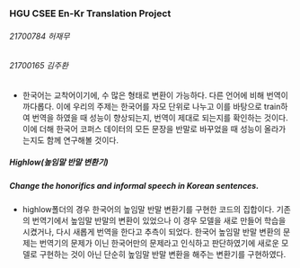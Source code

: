 ### HGU CSEE En-Kr Translation Project
###### 21700784 허재무
###### 21700165 김주환

- 한국어는 교착어이기에, 수 많은 형태로 변환이 가능하다. 다른 언어에 비해 번역이 까다롭다. 이에 우리의 주제는 한국어를 자모 단위로 나누고 이를 바탕으로 train하여 번역을 하였을 때 성능이 향상되는지, 번역이 제대로 되는지를 확인하는 것이다. 이에 더해 한국어 코퍼스 데이터의 모든 문장을 반말로 바꾸었을 때 성능이 올라가는지도 함께 연구해볼 것이다.

##### Highlow(높임말 반말 변환기)
##### Change the honorifics and informal speech in Korean sentences.

- highlow폴더의 경우 한국어의 높임말 반말 변환기를 구현한 코드의 집합이다. 기존의 번역기에서 높임말 반말의 변환이 있었으나 이 경우 모델을 새로 만들어 학습을 시켰거나, 다시 새롭게 번역을 한다고 추측이 되었다. 한국어 높임말 반말 변환의 문제는 번역기의 문제가 이닌 한국어만의 문제라고 인식하고 판단하였기에 새로운 모델로 구현하는 것이 아닌 단순히 높임말 반말 변환을 해주는 변환기를 구현하였다. 
